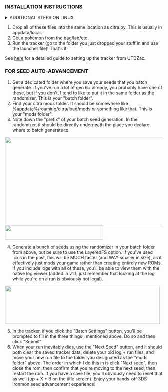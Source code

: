 ### INSTALLATION INSTRUCTIONS ###

<details>
  <summary>ADDITIONAL STEPS ON LINUX</summary>

1. Install `python3`,`python3-pip` and `tk`.
2. Navigate to citra-linux-appimage-xxxxxxx-xxxxxxx/scripting.
3. Setup a virtual python environment.
   ```bash
   python3 -m venv .venv
   source .venv/bin/activate
   ```
4. Make the launcher executable and run it.
   ```bash
   chmod +x launcher-UNIX.sh
   ./launcher-UNUX.sh
   ```
</details>

1. Drop all of these files into the same location as citra.py. This is usually in appdata/local.
2. Get a pokemon from the bag/lab/etc.
3. Run the tracker (go to the folder you just dropped your stuff in and use the launcher file)! That's it!

See [here](https://gist.github.com/UTDZac/1db6bbadb9457802d848c4c592d069fd#tracker-setup) for a detailed guide to setting up the tracker from UTDZac.

### FOR SEED AUTO-ADVANCEMENT ###

1. Get a dedicated folder where you save your seeds that you batch generate. If you've run a lot of gen 6+ already, you probably have one of these, but if you don't, I tend to like to put it in the same folder as the randomizer. This is your "batch folder".
2. Find your citra mods folder. It should be somewhere like %appdata%/roaming/citra/load/mods or something like that. This is your "mods folder".
3. Note down the "prefix" of your batch seed generation. In the randomizer, it should be directly underneath the place you declare where to batch generate to.

<div><img src="https://github.com/kcblack42/Citra-Tracker-v2/blob/main/images/screens/setup1.png" height="282" width="617" /></div>
<div><img src="https://github.com/kcblack42/Citra-Tracker-v2/blob/main/images/screens/setup2.png" height="47" width="314" /></div>

4. Generate a bunch of seeds using the randomizer in your batch folder from above, but be sure to use the LayeredFS option. If you've used .cxis in the past, this will be MUCH faster (and WAY smaller in size), as it effectively just mods your game rather than creating entirely new ROMs. If you include logs with all of these, you'll be able to view them with the native log viewer (added in v1.1; just remember that looking at the log while you're on a run is obviously not legal).

<div><img src="https://github.com/kcblack42/Citra-Tracker-v2/blob/main/images/screens/setup3.png" height="122" width="495" /></div>

5. In the tracker, if you click the "Batch Settings" button, you'll be prompted to fill in the three things I mentioned above. Do so and then click "Submit".
6. When your run inevitably dies, use the "Next Seed" button, and it should both clear the saved tracker data, delete your old log + run files, and move your new run file to the folder you designated as the "mods folder" above. The order in which I do this in is click "Next seed", then close the rom, then confirm that you're moving to the next seed, then restart the rom. If you have a save file, you'll obviously need to reset that as well (up + X + B on the title screen). Enjoy your hands-off 3DS ironmon seed advancement experience!
